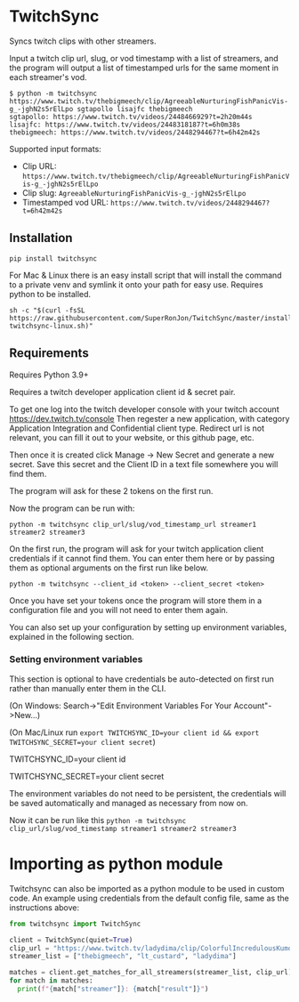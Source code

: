 # TwitchSync

Syncs twitch clips with other streamers. 

Input a twitch clip url, slug, or vod timestamp with a list of streamers, and the program will output a list of timestamped urls for the same moment in each streamer's vod.

```
$ python -m twitchsync https://www.twitch.tv/thebigmeech/clip/AgreeableNurturingFishPanicVis-g_-jghN2s5rElLpo sgtapollo lisajfc thebigmeech
sgtapollo: https://www.twitch.tv/videos/2448466929?t=2h20m44s
lisajfc: https://www.twitch.tv/videos/2448318187?t=6h0m38s
thebigmeech: https://www.twitch.tv/videos/2448294467?t=6h42m42s
```

Supported input formats:
- Clip URL: `https://www.twitch.tv/thebigmeech/clip/AgreeableNurturingFishPanicVis-g_-jghN2s5rElLpo`
- Clip slug: `AgreeableNurturingFishPanicVis-g_-jghN2s5rElLpo`
- Timestamped vod URL: `https://www.twitch.tv/videos/2448294467?t=6h42m42s`

## Installation
`pip install twitchsync`

For Mac & Linux there is an easy install script that will install the command to a private venv and symlink it onto your path for easy use. Requires python to be installed.

```
sh -c "$(curl -fsSL https://raw.githubusercontent.com/SuperRonJon/TwitchSync/master/install-twitchsync-linux.sh)"
```

## Requirements

Requires Python 3.9+

Requires a twitch developer application client id & secret pair. 

To get one log into the twitch developer console with your twitch account https://dev.twitch.tv/console Then regester a new application, with category Application Integration and Confidential client type. Redirect url is not relevant, you can fill it out to your website, or this github page, etc.

Then once it is created click Manage -> New Secret and generate a new secret. Save this secret and the Client ID in a text file somewhere you will find them.

The program will ask for these 2 tokens on the first run.

Now the program can be run with:

`python -m twitchsync clip_url/slug/vod_timestamp_url streamer1 streamer2 streamer3`

On the first run, the program will ask for your twitch application client credentials if it cannot find them. You can enter them here or by passing them as optional arguments on the first run like below.

`python -m twitchsync --client_id <token> --client_secret <token>`

Once you have set your tokens once the program will store them in a configuration file and you will not need to enter them again.

You can also set up your configuration by setting up environment variables, explained in the following section.

### Setting environment variables

This section is optional to have credentials be auto-detected on first run rather than manually enter them in the CLI.


(On Windows: Search->"Edit Environment Variables For Your Account"->New...)

(On Mac/Linux run `export TWITCHSYNC_ID=your client id && export TWITCHSYNC_SECRET=your client secret`)

TWITCHSYNC_ID=your client id

TWITCHSYNC_SECRET=your client secret

The environment variables do not need to be persistent, the credentials will be saved automatically and managed as necessary from now on.

Now it can be run like this `python -m twitchsync clip_url/slug/vod_timestamp streamer1 streamer2 streamer3`

# Importing as python module

Twitchsync can also be imported as a python module to be used in custom code. An example using credentials from the default config file, same as the instructions above:

```python
from twitchsync import TwitchSync

client = TwitchSync(quiet=True)
clip_url = "https://www.twitch.tv/ladydima/clip/ColorfulIncredulousKumquatDxAbomb-rVq6FZsrpFKfBDIb"
streamer_list = ["thebigmeech", "lt_custard", "ladydima"]

matches = client.get_matches_for_all_streamers(streamer_list, clip_url)
for match in matches:
  print(f"{match["streamer"]}: {match["result"]}")
```
